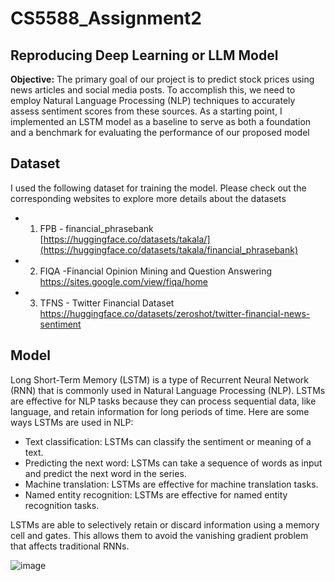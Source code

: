 # CS5588_Assignment2
##  Reproducing Deep Learning or LLM Model

**Objective:** The primary goal of our project is to predict stock prices using news articles and social media posts. To accomplish this, we need to employ Natural Language Processing (NLP) techniques to accurately assess sentiment scores from these sources. As a starting point, I implemented an LSTM model as a baseline to serve as both a foundation and a benchmark for evaluating the performance of our proposed model

## Dataset
I used the following dataset for training the model. Please check out the corresponding websites to explore more details about the datasets

- 1. FPB - financial_phrasebank [https://huggingface.co/datasets/takala/](https://huggingface.co/datasets/takala/financial_phrasebank)
- 2. FIQA -Financial Opinion Mining and Question Answering https://sites.google.com/view/fiqa/home
- 3. TFNS - Twitter Financial Dataset https://huggingface.co/datasets/zeroshot/twitter-financial-news-sentiment


## Model

Long Short-Term Memory (LSTM) is a type of Recurrent Neural Network (RNN) that is commonly used in Natural Language Processing (NLP). LSTMs are effective for NLP tasks because they can process sequential data, like language, and retain information for long periods of time. 
Here are some ways LSTMs are used in NLP: 
- Text classification: LSTMs can classify the sentiment or meaning of a text. 
- Predicting the next word: LSTMs can take a sequence of words as input and predict the next word in the series. 
- Machine translation: LSTMs are effective for machine translation tasks. 
- Named entity recognition: LSTMs are effective for named entity recognition tasks.
  
LSTMs are able to selectively retain or discard information using a memory cell and gates. This allows them to avoid the vanishing gradient problem that affects traditional RNNs. 

![image](https://github.com/user-attachments/assets/ca4b5164-58c6-4c02-b453-9de36aa39a21)
